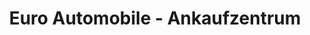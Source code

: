 ---
title: "Euro Automobile - Ankaufzentrum"
url: /kirchen-sieg/euro-automobile-ankaufzentrum/
shop: Autohaus
---
